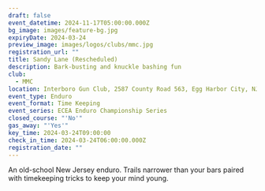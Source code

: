 ```yaml
---
draft: false
event_datetime: 2024-11-17T05:00:00.000Z
bg_image: images/feature-bg.jpg
expiryDate: 2024-03-24
preview_image: images/logos/clubs/mmc.jpg
registration_url: ""
title: Sandy Lane (Rescheduled)
description: Bark-busting and knuckle bashing fun
club:
  - MMC
location: Interboro Gun Club, 2587 County Road 563, Egg Harbor City, NJ
event_type: Enduro
event_format: Time Keeping
event_series: ECEA Enduro Championship Series
closed_course: "'No'"
gas_away: "'Yes'"
key_time: 2024-03-24T09:00:00
check_in_time: 2024-03-24T06:00:00.000Z
registration_date: ""
---
```

An old-school New Jersey enduro. Trails narrower than your bars paired with timekeeping tricks to keep your mind young.